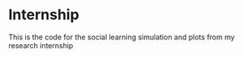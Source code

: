# Internship
This is the code for the social learning simulation and plots from my research internship
